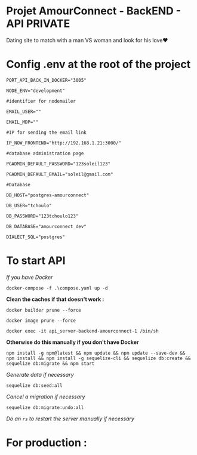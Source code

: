 # Projet AmourConnect - BackEND - API PRIVATE

Dating site to match with a man VS woman and look for his love❤️

# Config .env at the root of the project

```
PORT_API_BACK_IN_DOCKER="3005"

NODE_ENV="development"

#identifier for nodemailer

EMAIL_USER=""

EMAIL_MDP=""

#IP for sending the email link

IP_NOW_FRONTEND="http://192.168.1.21:3000/"

#database administration page

PGADMIN_DEFAULT_PASSWORD="123soleil123"

PGADMIN_DEFAULT_EMAIL="soleil@gmail.com"

#Database

DB_HOST="postgres-amourconnect"

DB_USER="tchoulo"

DB_PASSWORD="123tchoulo123"

DB_DATABASE="amourconnect_dev"

DIALECT_SQL="postgres" 
```

# To start API

*If you have Docker*

```
docker-compose -f .\compose.yaml up -d
```

**Clean the caches if that doesn't work :**

```
docker builder prune --force
```

```
docker image prune --force
```

```
docker exec -it api_server-backend-amourconnect-1 /bin/sh
```

**Otherwise do this manually if you don't have Docker**


`npm install -g npm@latest && npm update && npm update --save-dev && npm install && npm install -g sequelize-cli && sequelize db:create && sequelize db:migrate && npm start
`


*Generate data if necessary*

```
sequelize db:seed:all
```

*Cancel a migration if necessary*

```
sequelize db:migrate:undo:all
```


*Do an `rs` to restart the server manually if necessary*


# For production :